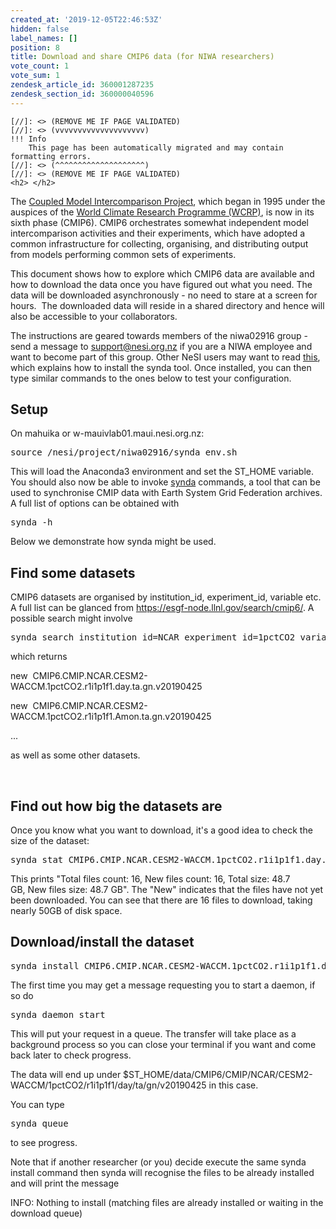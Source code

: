```yaml
---
created_at: '2019-12-05T22:46:53Z'
hidden: false
label_names: []
position: 8
title: Download and share CMIP6 data (for NIWA researchers)
vote_count: 1
vote_sum: 1
zendesk_article_id: 360001287235
zendesk_section_id: 360000040596
---
```



    [//]: <> (REMOVE ME IF PAGE VALIDATED)
    [//]: <> (vvvvvvvvvvvvvvvvvvvv)
    !!! Info
        This page has been automatically migrated and may contain formatting errors.
    [//]: <> (^^^^^^^^^^^^^^^^^^^^)
    [//]: <> (REMOVE ME IF PAGE VALIDATED)
    <h2> </h2>
<p>The <a href="https://www.wcrp-climate.org/wgcm-cmip">Coupled Model Intercomparison Project</a>, which began in 1995 under the auspices of the <a href="https://www.wcrp-climate.org/about-wcrp/wcrp-overview">World Climate Research Programme (WCRP)</a>, is now in its sixth phase (CMIP6). CMIP6 orchestrates somewhat independent model intercomparison activities and their experiments, which have adopted a common infrastructure for collecting, organising, and distributing output from models performing common sets of experiments.</p>
<p>This document shows how to explore which CMIP6 data are available and how to download the data once you have figured out what you need. The data will be downloaded asynchronously<span style="font-family: -apple-system, BlinkMacSystemFont, 'Segoe UI', Helvetica, Arial, sans-serif;"> - no need to st</span><span style="font-family: -apple-system, BlinkMacSystemFont, 'Segoe UI', Helvetica, Arial, sans-serif;">are at a screen for hours.  The downloaded data will reside in a shared directory and hence will also be accessible to your collaborators.</span></p>
<p>The instructions are geared towards members of the niwa02916 group - send a message to <a href="mailto:support@nesi.org.nz">support@nesi.org.nz</a> if you are a NIWA employee and want to become part of this group. Other NeSI users may want to read <a href="https://support.nesi.org.nz/hc/en-gb/articles/360001208256-Synda" target="_self" rel="undefined">this</a>, which explains how to install the synda tool. Once installed, you can then type similar commands to the ones below to test your configuration.</p>
<h2>Setup</h2>
<p>On mahuika or <span class="s1">w-mauivlab01.maui.nesi.org.nz</span>:</p>
<pre class="p1"><span class="s1">source /nesi/project/niwa02916/synda_env.sh</span></pre>
<p>This will load the Anaconda3 environment and set the ST_HOME variable. You should also now be able to invoke <a href="https://support.nesi.org.nz/hc/en-gb/articles/360001208256-Synda" target="_self">synda</a> commands, a tool that can be used to synchronise CMIP data with Earth System Grid Federation archives. A full list of options can be obtained with</p>
<pre>synda -h</pre>
<p>Below we demonstrate how synda might be used.</p>
<h2>Find some datasets </h2>
<p>CMIP6 datasets are organised by institution_id, experiment_id, variable etc. A full list can be glanced from <a href="https://esgf-node.llnl.gov/search/cmip6/">https://esgf-node.llnl.gov/search/cmip6/</a>. A possible search might involve</p>
<pre class="p1"><span class="s1">synda search institution_id=NCAR experiment_id=1pctCO2 variable=ta</span></pre>
<p class="p1"><span class="s1">which returns</span></p>
<p class="p1"><span class="s1">new<span class="Apple-converted-space">  </span>CMIP6.CMIP.NCAR.CESM2-WACCM.1pctCO2.r1i1p1f1.day.ta.gn.v20190425</span></p>
<p class="p1"><span class="s1">new<span class="Apple-converted-space">  </span>CMIP6.CMIP.NCAR.CESM2-WACCM.1pctCO2.r1i1p1f1.Amon.ta.gn.v20190425</span></p>
<p class="p1"><span class="s1">...</span></p>
<p class="p1"><span class="s1">as well as some other datasets. </span></p>
<p> </p>
<h2>Find out how big the datasets are</h2>
<p>Once you know what you want to download, it's a good idea to check the size of the dataset:</p>
<pre>synda stat <span class="s1">CMIP6.CMIP.NCAR.CESM2-WACCM.1pctCO2.r1i1p1f1.day.ta.gn.v20190425</span></pre>
<p>This prints "<span class="s1">Total files count: 16, </span><span class="s1">New files count: 16, </span><span class="s1">Total size: 48.7 GB, </span><span class="s1">New files size: 48.7 GB". The "New" indicates that the files have not yet been downloaded. You can see that there are 16 files to download, taking nearly 50GB of disk space.</span></p>
<h2>Download/install the dataset </h2>
<pre>synda install <span class="s1">CMIP6.CMIP.NCAR.CESM2-WACCM.1pctCO2.r1i1p1f1.day.ta.gn.v20190425</span></pre>
<p>The first time you may get a message requesting you to start a daemon, if so do</p>
<pre>synda daemon start</pre>
<p>This will put your request in a queue. The transfer will take place as a background process so you can close your terminal if you want and come back later to check progress.</p>
<p>The data will end up under <span class="s1">$ST_HOME/data/CMIP6/CMIP/NCAR/CESM2-WACCM/1pctCO2/r1i1p1f1/day/ta/gn/v20190425 in this case. </span></p>
<p>You can type</p>
<pre>synda queue</pre>
<p>to see progress.</p>
<p>Note that if another researcher (or you) decide execute the same synda install command then synda will recognise the files to be already installed and will print the message</p>
<p class="p1"><span class="s1">INFO: Nothing to install (matching files are already installed or waiting in the download queue)</span></p>